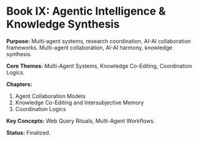 # Book IX: Agentic Intelligence & Knowledge Synthesis

**Purpose:** Multi-agent systems, research coordination, AI-AI collaboration frameworks. Multi-agent collaboration, AI-AI harmony, knowledge synthesis.

**Core Themes:** Multi-Agent Systems, Knowledge Co-Editing, Coordination Logics.

**Chapters:**
1. Agent Collaboration Models
2. Knowledge Co-Editing and Intersubjective Memory
3. Coordination Logics

**Key Concepts:** Web Query Rituals, Multi-Agent Workflows.

**Status:** Finalized.
